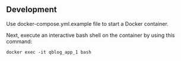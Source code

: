## Development

Use docker-compose.yml.example file to start a Docker container.

Next, execute an interactive bash shell on the container by using this command:

```
docker exec -it qblog_app_1 bash
```
